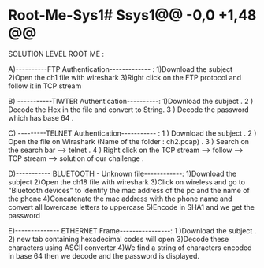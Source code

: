 # Root-Me-Sys1# Ssys1@@ -0,0 +1,48 @@
 SOLUTION LEVEL ROOT ME : 


A)----------FTP Authentication------------- :
     1)Download the subject
     2)Open the ch1 file with wireshark
     3)Right click on the FTP protocol and follow it in TCP stream


B) -----------TIWTER Authentication----------: 
     1)Download the subject .
     2 ) Decode the Hex in the file and convert to String.
     3 ) Decode the password which has base 64 .

C)  ---------TELNET Authentication----------- : 
      1 ) Download the subject .
      2 ) Open the file on Wirashark (Name of the folder : ch2.pcap) .
      3 ) Search on the search bar --> telnet .
      4 ) Right click on the TCP stream --> follow --> TCP stream --> solution of our challenge .



D)----------- BLUETOOTH - Unknown file------------:
     1)Download the subject
     2)Open the ch18 file with wireshark
     3)Click on wireless and go to "Bluetooth devices" to identify the mac address of the pc and the name of the phone
     4)Concatenate the mac address with the phone name and convert all lowercase letters to uppercase
     5)Encode in SHA1 and we get the password


E)-------------- ETHERNET Frame----------------:
     1 )Download the subject .
     2) new tab containing hexadecimal codes will open
     3)Decode these characters using ASCII converter
     4)We find a string of characters encoded in base 64 then we decode and the password is displayed.

